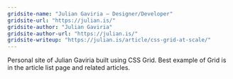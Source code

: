 ```yaml
---
gridsite-name: "Julian Gaviria — Designer/Developer"
gridsite-url: "https://julian.is/"
gridsite-author: "Julian Gaviria"
gridsite-author-url: "https://julian.is/"
gridsite-writeup: "https://julian.is/article/css-grid-at-scale/"
---
```


Personal site of Julian Gaviria built using CSS Grid. Best example of Grid is in the article list page and related articles. 